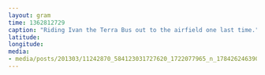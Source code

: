```yaml
---
layout: gram
time: 1362812729
caption: "Riding Ivan the Terra Bus out to the airfield one last time."
latitude: 
longitude: 
media:
- media/posts/201303/11242870_584123031727620_1722077965_n_17842624639000351.jpg
---
```

